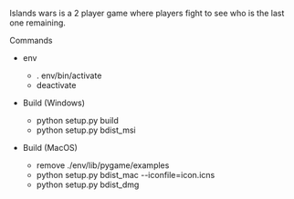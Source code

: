 Islands wars is a 2 player game where players fight to see who is the last one remaining.

Commands
- env
    - . env/bin/activate
    - deactivate

- Build (Windows)
    - python setup.py build 
    - python setup.py bdist_msi
    
- Build (MacOS)
    - remove ./env/lib/pygame/examples
    - python setup.py bdist_mac --iconfile=icon.icns
    - python setup.py bdist_dmg 